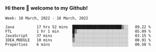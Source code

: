 ### Hi there 👋 welcome to my Github! 

<!--START_SECTION:waka-->
```text
Week: 10 March, 2022 - 16 March, 2022

Java          17 hrs 52 mins  ██████████████████████▒░░   89.22 % 
FTL           1 hr 1 min      █▒░░░░░░░░░░░░░░░░░░░░░░░   05.09 % 
JavaScript    37 mins         ▓░░░░░░░░░░░░░░░░░░░░░░░░   03.15 % 
IDEA_MODULE   10 mins         ▒░░░░░░░░░░░░░░░░░░░░░░░░   00.91 % 
Properties    6 mins          ░░░░░░░░░░░░░░░░░░░░░░░░░   00.50 % 
```
<!--END_SECTION:waka-->
